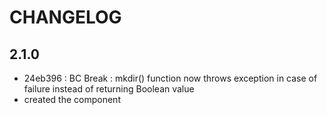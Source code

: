 CHANGELOG
=========

2.1.0
-----

 * 24eb396 : BC Break : mkdir() function now throws exception in case of failure instead of returning Boolean value
 * created the component
